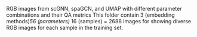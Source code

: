 RGB images from scGNN, spaGCN, and UMAP with different parameter combinations and their QA metrics
This folder contain 3 (embedding methods)*56 (parameters)* 16 (samples) = 2688 images for showing diverse RGB images for each sample in the training set.
